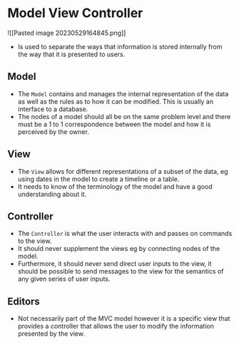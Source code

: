 # Model View Controller
![[Pasted image 20230529164845.png]]
* Is used to separate the ways that information is stored internally from the way that it is presented to users.
## Model
* The `Model` contains and manages the internal representation of the data as well as the rules as to how it can be modified. This is usually an interface to a database.
* The nodes of a model should all be on the same problem level and there must be a 1 to 1 correspondence between the model and how it is perceived by the owner.
## View
* The `View` allows for different representations of a subset of the data, eg using dates in the model to create a timeline or a table.
* It needs to know of the terminology of the model and have a good understanding about it.
## Controller
* The `Controller` is what the user interacts with and passes on commands to the view.
* It should never supplement the views eg by connecting nodes of the model.
* Furthermore, it should never send direct user inputs to the view, it should be possible to send messages to the view for the semantics of any given series of user inputs.
## Editors
* Not necessarily part of the MVC model however it is a specific view that provides a controller that allows the user to modify the information presented by the view.